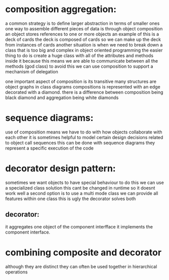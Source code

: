 # composition aggregation:
a common strategy is to define larger abstraction in terms of smaller ones
one way to assemble different pieces of data is through object composition 
an object stores references to one or more objects 
an example of this is a deck of cards 
the deck is composed of cards so we can make up the deck from instances of cards
another situation is when we need to break down a class that is too big and complex
in object oriented programming the easier thing to do is create a huge class with all of the attributes and methods inside it because this means we are able to communicate between all the methods (god class)
to avoid this we can use composition to support a mechanism of delegation 


one important aspect of composition is its transitive 
many structures are object graphs
in class diagrams compositions is represented with an edge decorated with a diamond. 
there is a difference between composition being black diamond and aggregation being white diamonds
# sequence diagrams:
use of composition means we have to do with how objects collaborate with each other 
it is sometimes helpful to model certain design decisions related to object call sequences
this can be done with sequence diagrams 
they represent a specific execution of the code

# decorator design pattern:
sometimes we want objects to have special behaviour 
to do this we can use a specialized class solution 
this cant be changed in runtime so it doesnt work well
a second option is to use a multi mode class
we can provide all features within one class 
this is ugly 
the decorator solves both 
## decorator:
it aggregates one object of the component interfface 
it implements the component interface. 

# combining composite and decorator
although they are distinct they can often be used together in hierarchical operations
